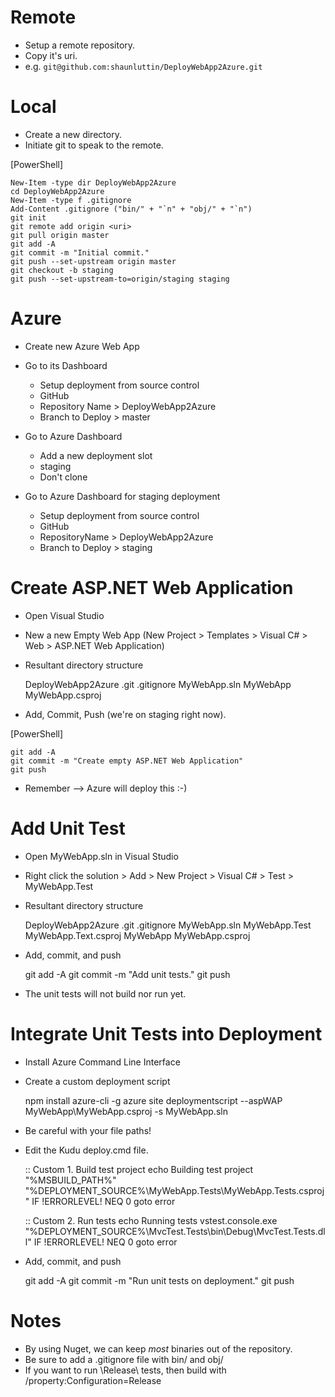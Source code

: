 
# Remote

* Setup a remote repository. 
* Copy it's uri.
* e.g. `git@github.com:shaunluttin/DeployWebApp2Azure.git`

# Local

* Create a new directory. 
* Initiate git to speak to the remote.

[PowerShell]

    New-Item -type dir DeployWebApp2Azure
    cd DeployWebApp2Azure
    New-Item -type f .gitignore
    Add-Content .gitignore ("bin/" + "`n" + "obj/" + "`n")
    git init
    git remote add origin <uri>
    git pull origin master
    git add -A
    git commit -m "Initial commit."
    git push --set-upstream origin master
    git checkout -b staging
    git push --set-upstream-to=origin/staging staging

# Azure

* Create new Azure Web App

* Go to its Dashboard 
    * Setup deployment from source control
    * GitHub
    * Repository Name > DeployWebApp2Azure
    * Branch to Deploy > master

* Go to Azure Dashboard
    * Add a new deployment slot
    * staging 
    * Don't clone

* Go to Azure Dashboard for staging deployment
    * Setup deployment from source control
    * GitHub
    * RepositoryName > DeployWebApp2Azure
    * Branch to Deploy > staging

# Create ASP.NET Web Application

* Open Visual Studio
* New a new Empty Web App (New Project > Templates > Visual C# > Web > ASP.NET Web Application)
* Resultant directory structure

    DeployWebApp2Azure
        .git
        .gitignore
        MyWebApp.sln
        MyWebApp
            MyWebApp.csproj
            
* Add, Commit, Push (we're on staging right now).

[PowerShell]

    git add -A
    git commit -m "Create empty ASP.NET Web Application"
    git push

* Remember --> Azure will deploy this :-)

# Add Unit Test 

* Open MyWebApp.sln in Visual Studio
* Right click the solution > Add > New Project > Visual C# > Test > MyWebApp.Test
* Resultant directory structure

    DeployWebApp2Azure
        .git
        .gitignore
        MyWebApp.sln
        MyWebApp.Test
            MyWebApp.Text.csproj
        MyWebApp
            MyWebApp.csproj
    
* Add, commit, and push

    git add -A
    git commit -m "Add unit tests."
    git push

* The unit tests will not build nor run yet. 

# Integrate Unit Tests into Deployment

* Install Azure Command Line Interface
* Create a custom deployment script

    npm install azure-cli -g
    azure site deploymentscript --aspWAP MyWebApp\MyWebApp.csproj -s MyWebApp.sln

* Be careful with your file paths!
* Edit the Kudu deploy.cmd file.

    :: Custom 1. Build test project
    echo Building test project
    "%MSBUILD_PATH%" "%DEPLOYMENT_SOURCE%\MyWebApp.Tests\MyWebApp.Tests.csproj"
    IF !ERRORLEVEL! NEQ 0 goto error

    :: Custom 2. Run tests
    echo Running tests
    vstest.console.exe "%DEPLOYMENT_SOURCE%\MvcTest.Tests\bin\Debug\MvcTest.Tests.dll"
    IF !ERRORLEVEL! NEQ 0 goto error

* Add, commit, and push

    git add -A
    git commit -m "Run unit tests on deployment."
    git push

# Notes

* By using Nuget, we can keep *most* binaries out of the repository.
* Be sure to add a .gitignore file with bin/ and obj/
* If you want to run \Release\ tests, then build with /property:Configuration=Release
